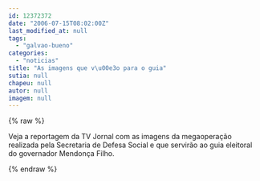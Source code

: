 ```yaml
---
id: 12372372
date: "2006-07-15T08:02:00Z"
last_modified_at: null
tags:
  - "galvao-bueno"
categories:
  - "noticias"
title: "As imagens que v\u00e3o para o guia"
sutia: null
chapeu: null
autor: null
imagem: null
---
```

{% raw %}
<p>Veja a reportagem da TV Jornal com as imagens da megaoperação realizada pela Secretaria de Defesa Social e que servirão ao guia eleitoral do governador Mendonça Filho. </p>
{% endraw %}
